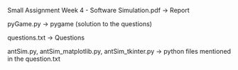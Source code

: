 Small Assignment Week 4 - Software Simulation.pdf -> Report

pyGame.py -> pygame (solution to the questions)

questions.txt -> Questions

antSim.py, antSim_matplotlib.py, antSim_tkinter.py -> python files mentioned in the question.txt

